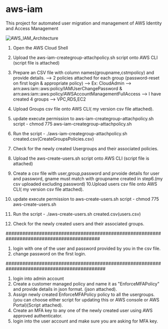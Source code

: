 # aws-iam
This project for automated user migration and management of AWS Identity and Access Management

![AWS_IAM_Architecture](https://user-images.githubusercontent.com/26733874/189524879-0b1cc000-22cd-4b6e-b2f6-acbaf53a27e6.png)

1. Open the AWS Cloud Shell

2. Upload the aws-iam-creategroup-attachpolicy.sh script onto AWS CLI (script file is attached)

3. Prepare an CSV file with column names(groupname,cstmpolicy) and provide details.
       --> 2 policies attached for each group (password-reset on first login & appropriate policy)
       --> Ex: CloudAdmin --> arn:aws:iam::aws:policy/IAMUserChangePassword & arn:aws:iam::aws:policy/AWSAccountManagementFullAccess
       --> I have created 4 groups --> VPC,RDS,EC2
4. Upload Groups csv file onto AWS CLI( my version csv file attached).     
5. update execute permission to aws-iam-creategroup-attachpolicy.sh script -        chmod 775 aws-iam-creategroup-attachpolicy.sh
6. Run the script -      ./aws-iam-creategroup-attachpolicy.sh created.csv(CreateGroupsPolicies.csv)
7. Check for the newly created Usergroups and their associated policies.

8. Upload the aws-create-users.sh script onto AWS CLI (script file is attached)
9. Create a csv file with user,group,password and prvoide details for user and password, gname must match with groupname created in step6.(my csv uploaded excluding password)
10.Upload users csv file onto AWS CLI( my version csv file attached). 

11. update execute permission to aws-create-users.sh script -        chmod 775 aws-create-users.sh
12. Run the script -      ./aws-create-users.sh created.csv(users.csv)
13. Check for the newly created users and their associated groups.

##########################################################################################

1. login with one of the user and password provided by you in the csv file.
2. change password on the first login.

############################################################################################

1. login into admin account
2. Create a customer managed policy and name it as "EnforceMFAPolicy" and provide details in json format. (json attached).
3. Assign newly created EnforceMFAPolicy policy to all the usergroups.(you can choose either script for updating this or AWS console or AWS Portal)(Script attached).
4. Create an MFA key to any one of the newly created user using AWS approved authenticator.
5. login into the user account and make sure you are asking for MFA key.

